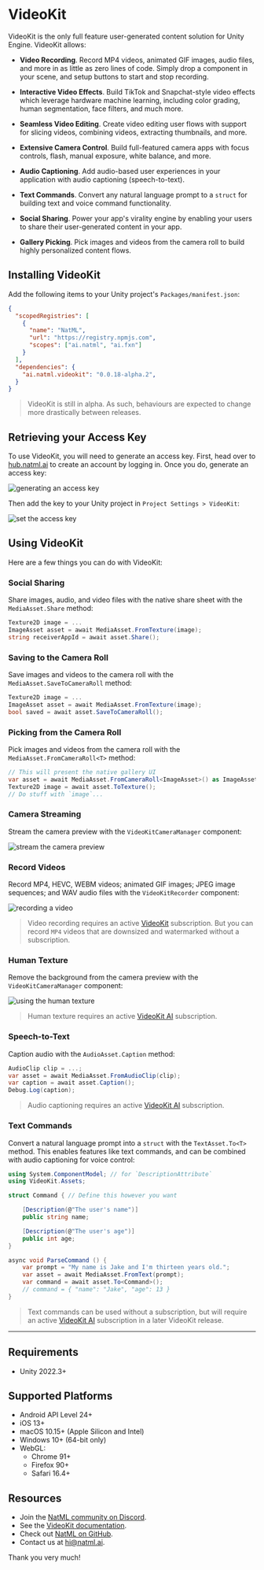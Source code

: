 # VideoKit
VideoKit is the only full feature user-generated content solution for Unity Engine. VideoKit allows:

- **Video Recording**. Record MP4 videos, animated GIF images, audio files, and more in as little as zero lines of code. Simply drop a component in your scene, and setup buttons to start and stop recording.

- **Interactive Video Effects**. Build TikTok and Snapchat-style video effects which leverage hardware machine learning, including color grading, human segmentation, face filters, and much more.

- **Seamless Video Editing**. Create video editing user flows with support for slicing videos, combining videos, extracting thumbnails, and more.

- **Extensive Camera Control**. Build full-featured camera apps with focus controls, flash, manual exposure, white balance, and more.

- **Audio Captioning**. Add audio-based user experiences in your application with audio captioning (speech-to-text).

- **Text Commands**. Convert any natural language prompt to a `struct` for building text and voice command functionality.

- **Social Sharing**. Power your app's virality engine by enabling your users to share their user-generated content in your app.

- **Gallery Picking**. Pick images and videos from the camera roll to build highly personalized content flows.

## Installing VideoKit
Add the following items to your Unity project's `Packages/manifest.json`:
```json
{
  "scopedRegistries": [
    {
      "name": "NatML",
      "url": "https://registry.npmjs.com",
      "scopes": ["ai.natml", "ai.fxn"]
    }
  ],
  "dependencies": {
    "ai.natml.videokit": "0.0.18-alpha.2",
  }
}
```

> VideoKit is still in alpha. As such, behaviours are expected to change more drastically between releases.

## Retrieving your Access Key
To use VideoKit, you will need to generate an access key. First, head over to [hub.natml.ai](https://hub.natml.ai/account/developers) to create an account by logging in. Once you do, generate an access key:

![generating an access key](https://raw.githubusercontent.com/natmlx/videokit/main/Media/create-access-key.gif)

Then add the key to your Unity project in `Project Settings > VideoKit`:

![set the access key](https://raw.githubusercontent.com/natmlx/videokit/main/Media/set-access-key.gif)

## Using VideoKit
Here are a few things you can do with VideoKit:

### Social Sharing
Share images, audio, and video files with the native share sheet with the `MediaAsset.Share` method:
```csharp
Texture2D image = ...
ImageAsset asset = await MediaAsset.FromTexture(image);
string receiverAppId = await asset.Share();
```

### Saving to the Camera Roll
Save images and videos to the camera roll with the `MediaAsset.SaveToCameraRoll` method:
```csharp
Texture2D image = ...
ImageAsset asset = await MediaAsset.FromTexture(image);
bool saved = await asset.SaveToCameraRoll();
```

### Picking from the Camera Roll
Pick images and videos from the camera roll with the `MediaAsset.FromCameraRoll<T>` method:
```csharp
// This will present the native gallery UI
var asset = await MediaAsset.FromCameraRoll<ImageAsset>() as ImageAsset;
Texture2D image = await asset.ToTexture();
// Do stuff with `image`...
```

### Camera Streaming
Stream the camera preview with the `VideoKitCameraManager` component:

![stream the camera preview](https://raw.githubusercontent.com/natmlx/videokit/main/Media/camera-streaming.gif)

### Record Videos
Record MP4, HEVC, WEBM videos; animated GIF images; JPEG image sequences; and WAV audio files with the `VideoKitRecorder` component:

![recording a video](https://raw.githubusercontent.com/natmlx/videokit/main/Media/video-recording.gif)

> Video recording requires an active [VideoKit](https://hub.natml.ai/account/billing) subscription. But you can record `MP4` videos that are downsized and watermarked without a subscription.

### Human Texture
Remove the background from the camera preview with the `VideoKitCameraManager` component:

![using the human texture](https://raw.githubusercontent.com/natmlx/videokit/main/Media/human-texture.gif)

> Human texture requires an active [VideoKit AI](https://hub.natml.ai/account/billing) subscription.

### Speech-to-Text
Caption audio with the `AudioAsset.Caption` method:
```csharp
AudioClip clip = ...;
var asset = await MediaAsset.FromAudioClip(clip);
var caption = await asset.Caption();
Debug.Log(caption);
```

> Audio captioning requires an active [VideoKit AI](https://hub.natml.ai/account/billing) subscription.

### Text Commands
Convert a natural language prompt into a `struct` with the `TextAsset.To<T>` method. This enables features like text commands, and can be combined with audio captioning for voice control:
```csharp
using System.ComponentModel; // for `DescriptionAttribute`
using VideoKit.Assets;

struct Command { // Define this however you want

    [Description(@"The user's name")]
    public string name;

    [Description(@"The user's age")]
    public int age;
}

async void ParseCommand () {
    var prompt = "My name is Jake and I'm thirteen years old.";
    var asset = await MediaAsset.FromText(prompt);
    var command = await asset.To<Command>();
    // command = { "name": "Jake", "age": 13 }
}
```

> Text commands can be used without a subscription, but will require an active [VideoKit AI](https://hub.natml.ai/account/billing) subscription in a later VideoKit release.

___

## Requirements
- Unity 2022.3+

## Supported Platforms
- Android API Level 24+
- iOS 13+
- macOS 10.15+ (Apple Silicon and Intel)
- Windows 10+ (64-bit only)
- WebGL:
  - Chrome 91+
  - Firefox 90+
  - Safari 16.4+

## Resources
- Join the [NatML community on Discord](https://natml.ai/community).
- See the [VideoKit documentation](https://docs.natml.ai/videokit).
- Check out [NatML on GitHub](https://github.com/natmlx).
- Contact us at [hi@natml.ai](mailto:hi@natml.ai).

Thank you very much!